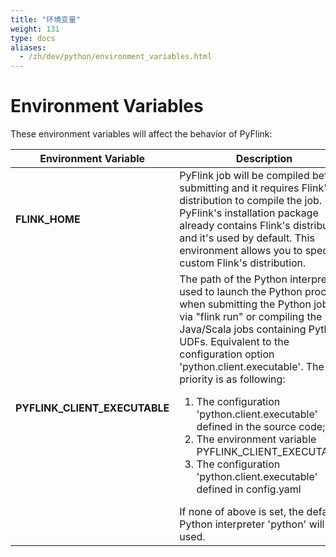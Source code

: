 ```yaml
---
title: "环境变量"
weight: 131
type: docs
aliases:
  - /zh/dev/python/environment_variables.html
---
```

<!--
Licensed to the Apache Software Foundation (ASF) under one
or more contributor license agreements.  See the NOTICE file
distributed with this work for additional information
regarding copyright ownership.  The ASF licenses this file
to you under the Apache License, Version 2.0 (the
"License"); you may not use this file except in compliance
with the License.  You may obtain a copy of the License at

  http://www.apache.org/licenses/LICENSE-2.0

Unless required by applicable law or agreed to in writing,
software distributed under the License is distributed on an
"AS IS" BASIS, WITHOUT WARRANTIES OR CONDITIONS OF ANY
KIND, either express or implied.  See the License for the
specific language governing permissions and limitations
under the License.
-->

# Environment Variables

These environment variables will affect the behavior of PyFlink:

<table class="table table-bordered">
  <thead>
    <tr>
      <th class="text-left" style="width: 30%">Environment Variable</th>
      <th class="text-center">Description</th>
    </tr>
  </thead>
  <tbody>
    <tr>
      <td>
        <strong>FLINK_HOME</strong>
      </td>
      <td>
        PyFlink job will be compiled before submitting and it requires Flink's distribution to compile the job.
        PyFlink's installation package already contains Flink's distribution and it's used by default.
        This environment allows you to specify a custom Flink's distribution.
      </td>
    </tr>
    <tr>
      <td>
        <strong>PYFLINK_CLIENT_EXECUTABLE</strong>
      </td>
      <td>
        The path of the Python interpreter used to launch the Python process when submitting the Python jobs via 
        "flink run" or compiling the Java/Scala jobs containing Python UDFs.
        Equivalent to the configuration option 'python.client.executable'. The priority is as following: 
        <ol>
        <li>The configuration 'python.client.executable' defined in the source code; </li>
        <li>The environment variable PYFLINK_CLIENT_EXECUTABLE; </li>
        <li>The configuration 'python.client.executable' defined in config.yaml</li>
        </ol>
        If none of above is set, the default Python interpreter 'python' will be used.
      </td>
    </tr>
  </tbody>
</table>
